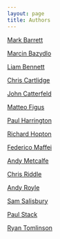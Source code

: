 ```yaml
---
layout: page
title: Authors
---
```


<p><a href="/blog/authors/mbarrett.html">Mark Barrett</a></p>
<p><a href="/blog/authors/mbazydlo.html">Marcin Bazydlo</a></p>
<p><a href="/blog/authors/lbennett.html">Liam Bennett</a></p>
<p><a href="/blog/authors/ccartlidge.html">Chris Cartlidge</a></p>
<p><a href="/blog/authors/jcatterfeld.html">John Catterfeld</a></p>
<p><a href="/blog/authors/mfigus.html">Matteo Figus</a></p>
<p><a href="/blog/authors/pharrington.html">Paul Harrington</a></p>
<p><a href="/blog/authors/rhopton.html">Richard Hopton</a></p>
<p><a href="/blog/authors/fmaffei.html">Federico Maffei</a></p>
<p><a href="/blog/authors/ametcalfe.html">Andy Metcalfe</a></p>
<p><a href="/blog/authors/criddle.html">Chris Riddle</a></p>
<p><a href="/blog/authors/aroyle.html">Andy Royle</a></p>
<p><a href="/blog/authors/ssalisbury.html">Sam Salisbury</a></p>
<p><a href="/blog/authors/pstack.html">Paul Stack</a></p>
<p><a href="/blog/authors/rtomlinson.html">Ryan Tomlinson</a></p>